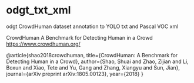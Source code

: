 # odgt_txt_xml
odgt CrowdHuman dataset annotation to YOLO txt and Pascal VOC xml

CrowdHuman A Benchmark for Detecting Human in a Crowd
https://www.crowdhuman.org/

  @article{shao2018crowdhuman,
    title={CrowdHuman: A Benchmark for Detecting Human in a Crowd},
    author={Shao, Shuai and Zhao, Zijian and Li, Boxun and Xiao, Tete and Yu, Gang and Zhang, Xiangyu and Sun, Jian},
    journal={arXiv preprint arXiv:1805.00123},
    year={2018}
  }
